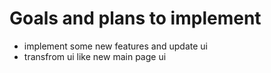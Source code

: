 # Goals and plans to implement

- implement some new features and update ui
- transfrom ui like new main page ui
 